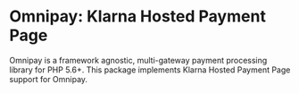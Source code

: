 # Omnipay: Klarna Hosted Payment Page
Omnipay is a framework agnostic, multi-gateway payment processing library for PHP 5.6+. This package implements Klarna Hosted Payment Page support for Omnipay.
